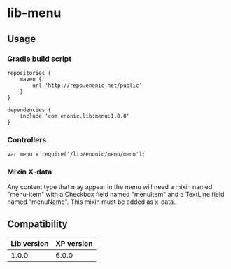 # lib-menu

## Usage

### Gradle build script

    repositories {
        maven {
            url 'http://repo.enonic.net/public'
        }
    }

    dependencies {
        include 'com.enonic.lib:menu:1.0.0'
    }

### Controllers

    var menu = require('/lib/enonic/menu/menu');

### Mixin X-data

Any content type that may appear in the menu will need a mixin named "menu-item" with a Checkbox field named "menuItem" and a TextLine
field named "menuName". This mixin must be added as x-data.

## Compatibility

| Lib version        | XP version |
| ------------- | ------------- |
| 1.0.0 | 6.0.0 |